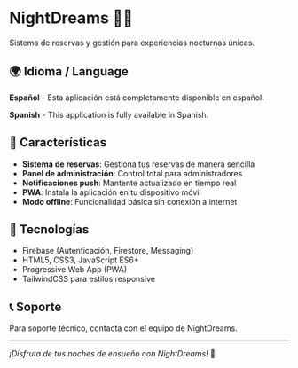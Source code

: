 # NightDreams 🌙✨

Sistema de reservas y gestión para experiencias nocturnas únicas.

## 🌍 Idioma / Language

**Español** - Esta aplicación está completamente disponible en español.

**Spanish** - This application is fully available in Spanish.

## 📱 Características

- **Sistema de reservas**: Gestiona tus reservas de manera sencilla
- **Panel de administración**: Control total para administradores
- **Notificaciones push**: Mantente actualizado en tiempo real
- **PWA**: Instala la aplicación en tu dispositivo móvil
- **Modo offline**: Funcionalidad básica sin conexión a internet

## 🚀 Tecnologías

- Firebase (Autenticación, Firestore, Messaging)
- HTML5, CSS3, JavaScript ES6+
- Progressive Web App (PWA)
- TailwindCSS para estilos responsive

## 📞 Soporte

Para soporte técnico, contacta con el equipo de NightDreams.

---

*¡Disfruta de tus noches de ensueño con NightDreams!* 🎉